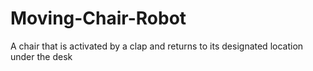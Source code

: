 # Moving-Chair-Robot
A chair that is activated by a clap and returns to its designated location under the desk
